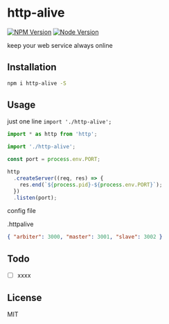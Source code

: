 # http-alive

[![NPM Version][npm-image]][npm-url]
[![Node Version][node-image]][node-url]

keep your web service always online

## Installation

```bash
npm i http-alive -S
```

## Usage

just one line `import './http-alive';`

```typescript
import * as http from 'http';

import './http-alive';

const port = process.env.PORT;

http
  .createServer((req, res) => {
    res.end(`${process.pid}-${process.env.PORT}`);
  })
  .listen(port);
```

config file

.httpalive

```json
{ "arbiter": 3000, "master": 3001, "slave": 3002 }
```

## Todo

- [ ] xxxx

## License

MIT

[npm-image]: https://img.shields.io/npm/v/http-alive.svg
[npm-url]: https://www.npmjs.com/package/http-alive
[node-image]: https://img.shields.io/badge/node.js-%3E=8-brightgreen.svg
[node-url]: https://nodejs.org/download/
